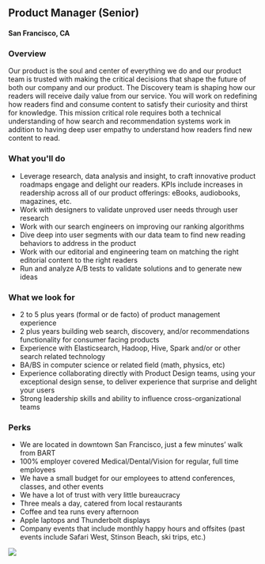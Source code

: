 ## Product Manager (Senior)
#### San Francisco, CA

### Overview
Our product is the soul and center of everything we do and our product team is trusted with making the critical decisions that shape the future of both our company and our product. The Discovery team is shaping how our readers will receive daily value from our service. You will work on redefining how readers find and consume content to satisfy their curiosity and thirst for knowledge. This mission critical role requires both a technical understanding of how search and recommendation systems work in addition to having deep user empathy to understand how readers find new content to read.

### What you'll do
+	Leverage research, data analysis and insight, to craft innovative product roadmaps engage and delight our readers. KPIs include increases in readership across all of our product offerings: eBooks, audiobooks, magazines, etc.
+	Work with designers to validate unproved user needs through user research
+	Work with our search engineers on improving our ranking algorithms
+	Dive deep into user segments with our data team to find new reading behaviors to address in the product
+	Work with our editorial and engineering team on matching the right editorial content to the right readers
+	Run and analyze A/B tests to validate solutions and to generate new ideas

### What we look for
+	2 to 5 plus years (formal or de facto) of product management experience
+	2 plus years building web search, discovery, and/or recommendations functionality for consumer facing products
+	Experience with Elasticsearch, Hadoop, Hive, Spark and/or or other search related technology
+	BA/BS in computer science or related field (math, physics, etc)
+	Experience collaborating directly with Product Design teams, using your exceptional design sense, to deliver experience that surprise and delight your users
+	Strong leadership skills and ability to influence cross-organizational teams

### Perks
+	We are located in downtown San Francisco, just a few minutes’ walk from BART
+	100% employer covered Medical/Dental/Vision for regular, full time employees
+	We have a small budget for our employees to attend conferences, classes, and other events
+	We have a lot of trust with very little bureaucracy
+	Three meals a day, catered from local restaurants
+	Coffee and tea runs every afternoon
+	Apple laptops and Thunderbolt displays
+	Company events that include monthly happy hours and offsites (past events include Safari West, Stinson Beach, ski trips, etc.)


[<img src='https://dabuttonfactory.com/button.png?t=Apply&f=Calibri-Bold&ts=24&tc=fff&tshs=1&tshc=000&hp=20&vp=8&c=5&bgt=gradient&bgc=3d85c6&ebgc=073763'>](https://letsrockit.co/users/auth/github?interested=true&job_id=u2nyawjk-product-manager-senior)
